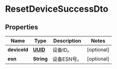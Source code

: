 
# ResetDeviceSuccessDto

## Properties
Name | Type | Description | Notes
------------ | ------------- | ------------- | -------------
**deviceId** | [**UUID**](UUID.md) | 设备ID。 |  [optional]
**esn** | **String** | 设备ESN号。 |  [optional]



